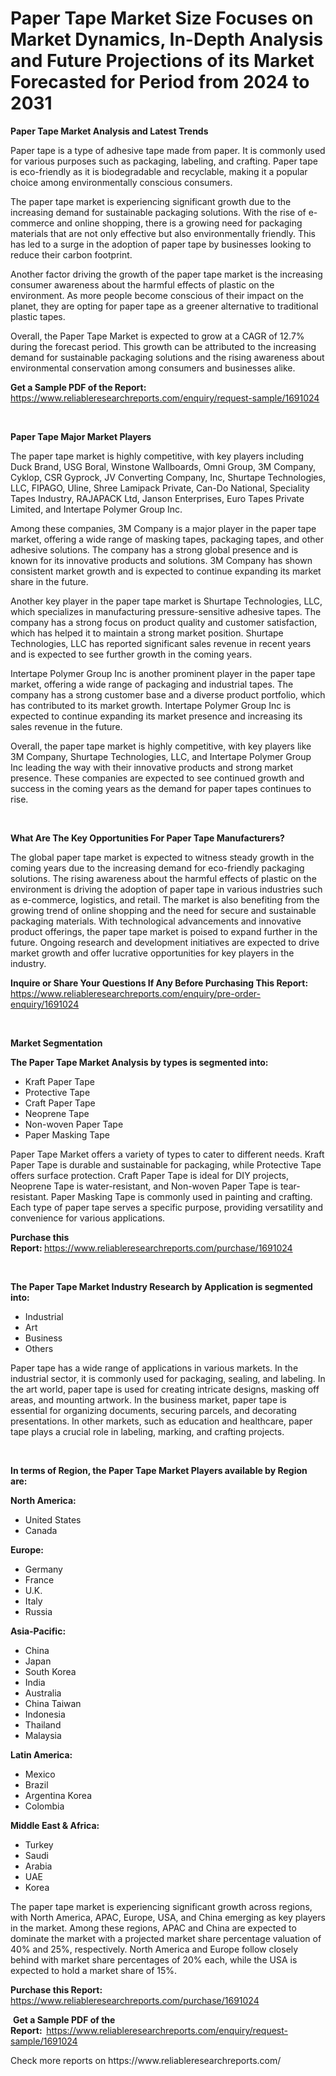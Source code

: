 <p><h1>Paper Tape Market Size Focuses on Market Dynamics, In-Depth Analysis and Future Projections of its Market Forecasted for Period from 2024 to 2031</h1></p><p><strong>Paper Tape Market Analysis and Latest Trends</strong></p>
<p><p>Paper tape is a type of adhesive tape made from paper. It is commonly used for various purposes such as packaging, labeling, and crafting. Paper tape is eco-friendly as it is biodegradable and recyclable, making it a popular choice among environmentally conscious consumers.</p><p>The paper tape market is experiencing significant growth due to the increasing demand for sustainable packaging solutions. With the rise of e-commerce and online shopping, there is a growing need for packaging materials that are not only effective but also environmentally friendly. This has led to a surge in the adoption of paper tape by businesses looking to reduce their carbon footprint.</p><p>Another factor driving the growth of the paper tape market is the increasing consumer awareness about the harmful effects of plastic on the environment. As more people become conscious of their impact on the planet, they are opting for paper tape as a greener alternative to traditional plastic tapes.</p><p>Overall, the Paper Tape Market is expected to grow at a CAGR of 12.7% during the forecast period. This growth can be attributed to the increasing demand for sustainable packaging solutions and the rising awareness about environmental conservation among consumers and businesses alike.</p></p>
<p><strong>Get a Sample PDF of the Report:&nbsp;</strong> <a href="https://www.reliableresearchreports.com/enquiry/request-sample/1691024">https://www.reliableresearchreports.com/enquiry/request-sample/1691024</a></p>
<p>&nbsp;</p>
<p><strong>Paper Tape Major Market Players</strong></p>
<p><p>The paper tape market is highly competitive, with key players including Duck Brand, USG Boral, Winstone Wallboards, Omni Group, 3M Company, Cyklop, CSR Gyprock, JV Converting Company, Inc, Shurtape Technologies, LLC, FIPAGO, Uline, Shree Lamipack Private, Can-Do National, Speciality Tapes Industry, RAJAPACK Ltd, Janson Enterprises, Euro Tapes Private Limited, and Intertape Polymer Group Inc.</p><p>Among these companies, 3M Company is a major player in the paper tape market, offering a wide range of masking tapes, packaging tapes, and other adhesive solutions. The company has a strong global presence and is known for its innovative products and solutions. 3M Company has shown consistent market growth and is expected to continue expanding its market share in the future.</p><p>Another key player in the paper tape market is Shurtape Technologies, LLC, which specializes in manufacturing pressure-sensitive adhesive tapes. The company has a strong focus on product quality and customer satisfaction, which has helped it to maintain a strong market position. Shurtape Technologies, LLC has reported significant sales revenue in recent years and is expected to see further growth in the coming years.</p><p>Intertape Polymer Group Inc is another prominent player in the paper tape market, offering a wide range of packaging and industrial tapes. The company has a strong customer base and a diverse product portfolio, which has contributed to its market growth. Intertape Polymer Group Inc is expected to continue expanding its market presence and increasing its sales revenue in the future.</p><p>Overall, the paper tape market is highly competitive, with key players like 3M Company, Shurtape Technologies, LLC, and Intertape Polymer Group Inc leading the way with their innovative products and strong market presence. These companies are expected to see continued growth and success in the coming years as the demand for paper tapes continues to rise.</p></p>
<p>&nbsp;</p>
<p><strong>What Are The Key Opportunities For Paper Tape Manufacturers?</strong></p>
<p><p>The global paper tape market is expected to witness steady growth in the coming years due to the increasing demand for eco-friendly packaging solutions. The rising awareness about the harmful effects of plastic on the environment is driving the adoption of paper tape in various industries such as e-commerce, logistics, and retail. The market is also benefiting from the growing trend of online shopping and the need for secure and sustainable packaging materials. With technological advancements and innovative product offerings, the paper tape market is poised to expand further in the future. Ongoing research and development initiatives are expected to drive market growth and offer lucrative opportunities for key players in the industry.</p></p>
<p><strong>Inquire or Share Your Questions If Any Before Purchasing This Report:</strong> <a href="https://www.reliableresearchreports.com/enquiry/pre-order-enquiry/1691024">https://www.reliableresearchreports.com/enquiry/pre-order-enquiry/1691024</a></p>
<p>&nbsp;</p>
<p><strong>Market Segmentation</strong></p>
<p><strong>The Paper Tape Market Analysis by types is segmented into:</strong></p>
<p><ul><li>Kraft Paper Tape</li><li>Protective Tape</li><li>Craft Paper Tape</li><li>Neoprene Tape</li><li>Non-woven Paper Tape</li><li>Paper Masking Tape</li></ul></p>
<p><p>Paper Tape Market offers a variety of types to cater to different needs. Kraft Paper Tape is durable and sustainable for packaging, while Protective Tape offers surface protection. Craft Paper Tape is ideal for DIY projects, Neoprene Tape is water-resistant, and Non-woven Paper Tape is tear-resistant. Paper Masking Tape is commonly used in painting and crafting. Each type of paper tape serves a specific purpose, providing versatility and convenience for various applications.</p></p>
<p><strong>Purchase this Report:&nbsp;</strong><a href="https://www.reliableresearchreports.com/purchase/1691024">https://www.reliableresearchreports.com/purchase/1691024</a></p>
<p>&nbsp;</p>
<p><strong>The Paper Tape Market Industry Research by Application is segmented into:</strong></p>
<p><ul><li>Industrial</li><li>Art</li><li>Business</li><li>Others</li></ul></p>
<p><p>Paper tape has a wide range of applications in various markets. In the industrial sector, it is commonly used for packaging, sealing, and labeling. In the art world, paper tape is used for creating intricate designs, masking off areas, and mounting artwork. In the business market, paper tape is essential for organizing documents, securing parcels, and decorating presentations. In other markets, such as education and healthcare, paper tape plays a crucial role in labeling, marking, and crafting projects.</p></p>
<p>&nbsp;</p>
<p><strong>In terms of Region, the Paper Tape Market Players available by Region are:</strong></p>
<p>
    <p> <strong> North America: </strong>
        <ul>
            <li>United States</li>
            <li>Canada</li>
        </ul>
        </p> 
    <p> <strong> Europe: </strong>
        <ul>
            <li>Germany</li>
            <li>France</li>
            <li>U.K.</li>
            <li>Italy</li>
            <li>Russia</li>
        </ul>
        </p> 
    <p> <strong> Asia-Pacific: </strong>
        <ul>
            <li>China</li>
            <li>Japan</li>
            <li>South Korea</li>
            <li>India</li>
            <li>Australia</li>
            <li>China Taiwan</li>
            <li>Indonesia</li>
            <li>Thailand</li>
            <li>Malaysia</li>
        </ul>
        </p> 
    <p> <strong> Latin America: </strong>
        <ul>
            <li>Mexico</li>
            <li>Brazil</li>
            <li>Argentina Korea</li>
            <li>Colombia</li>
        </ul>
        </p> 
    <p> <strong> Middle East & Africa: </strong>
        <ul>
            <li>Turkey</li>
            <li>Saudi</li>
            <li>Arabia</li>
            <li>UAE</li>
            <li>Korea</li>
        </ul>
    </p>
    </p>
<p><p>The paper tape market is experiencing significant growth across regions, with North America, APAC, Europe, USA, and China emerging as key players in the market. Among these regions, APAC and China are expected to dominate the market with a projected market share percentage valuation of 40% and 25%, respectively. North America and Europe follow closely behind with market share percentages of 20% each, while the USA is expected to hold a market share of 15%.</p></p>
<p><strong>Purchase this Report: </strong><a href="https://www.reliableresearchreports.com/purchase/1691024">https://www.reliableresearchreports.com/purchase/1691024</a></p>
<p>&nbsp;<strong>Get a Sample PDF of the Report:&nbsp;&nbsp;</strong><a href="https://www.reliableresearchreports.com/enquiry/request-sample/1691024">https://www.reliableresearchreports.com/enquiry/request-sample/1691024</a></p>
<p><strong></strong></p>
<p>Check more reports on https://www.reliableresearchreports.com/</p>